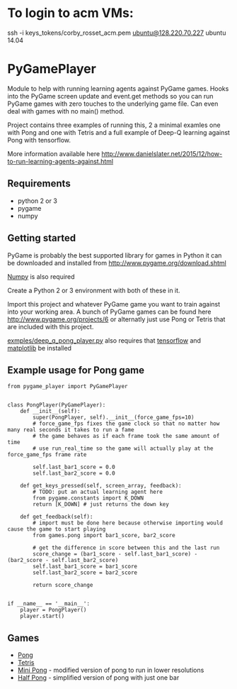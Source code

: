 # To login to acm VMs:
ssh -i keys_tokens/corby_rosset_acm.pem ubuntu@128.220.70.227
ubuntu 14.04

# PyGamePlayer
Module to help with running learning agents against PyGame games. Hooks into the PyGame screen update and event.get methods so you can run PyGame games with zero touches to the underlying game file. Can even deal with games with no main() method.

Project contains three examples of running this, 2 a minimal examles one with Pong and one with Tetris and a full example of Deep-Q learning against Pong with tensorflow.

More information available here http://www.danielslater.net/2015/12/how-to-run-learning-agents-against.html

Requirements
----------
- python 2 or 3
- pygame
- numpy

Getting started
-----------
PyGame is probably the best supported library for games in Python it can be downloaded and installed from http://www.pygame.org/download.shtml

[Numpy](http://www.scipy.org/scipylib/download.html) is also required

Create a Python 2 or 3 environment with both of these in it.

Import this project and whatever PyGame game you want to train against into your working area. A bunch of PyGame games can be found here http://www.pygame.org/projects/6 or alternatly just use Pong or Tetris that are included with this project.

[exmples/deep_q_pong_player.py](https://github.com/DanielSlater/PyGamePlayer/blob/master/examples/deep_q_pong_player.py) also requires that [tensorflow](https://www.tensorflow.org/versions/r0.8/get_started/os_setup.html) and [matplotlib](http://matplotlib.org/users/installing.html) be installed

Example usage for Pong game
-----------
```
from pygame_player import PyGamePlayer


class PongPlayer(PyGamePlayer):
    def __init__(self):
        super(PongPlayer, self).__init__(force_game_fps=10) 
        # force_game_fps fixes the game clock so that no matter how many real seconds it takes to run a fame 
        # the game behaves as if each frame took the same amount of time
        # use run_real_time so the game will actually play at the force_game_fps frame rate
        
        self.last_bar1_score = 0.0
        self.last_bar2_score = 0.0

    def get_keys_pressed(self, screen_array, feedback):
        # TODO: put an actual learning agent here
        from pygame.constants import K_DOWN
        return [K_DOWN] # just returns the down key

    def get_feedback(self):
        # import must be done here because otherwise importing would cause the game to start playing
        from games.pong import bar1_score, bar2_score

        # get the difference in score between this and the last run
        score_change = (bar1_score - self.last_bar1_score) - (bar2_score - self.last_bar2_score)
        self.last_bar1_score = bar1_score
        self.last_bar2_score = bar2_score

        return score_change


if __name__ == '__main__':
    player = PongPlayer()
    player.start()
```

Games
--------
- [Pong](https://github.com/DanielSlater/PyGamePlayer/blob/master/games/pong.py)
- [Tetris](https://github.com/DanielSlater/PyGamePlayer/blob/master/games/tetris.py)
- [Mini Pong](https://github.com/DanielSlater/PyGamePlayer/blob/master/games/mini_pong.py) - modified version of pong to run in lower resolutions
- [Half Pong](https://github.com/DanielSlater/PyGamePlayer/blob/master/games/half_pong.py) - simplified version of pong with just one bar 
